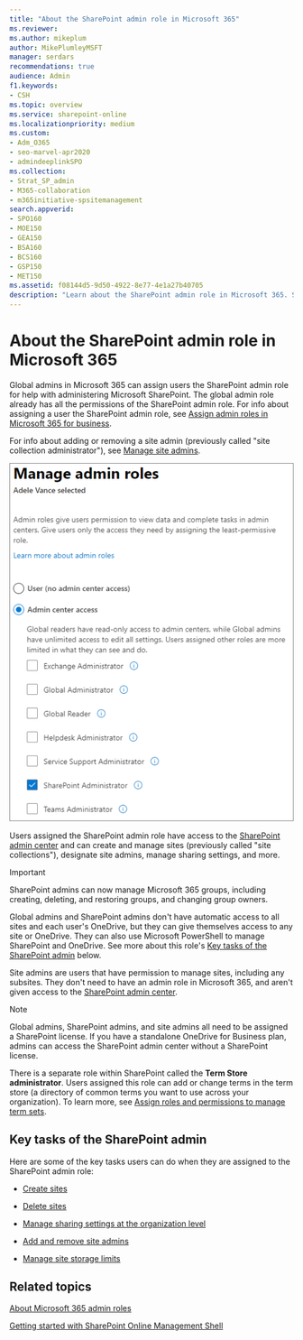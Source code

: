 ```yaml
---
title: "About the SharePoint admin role in Microsoft 365"
ms.reviewer: 
ms.author: mikeplum
author: MikePlumleyMSFT
manager: serdars
recommendations: true
audience: Admin
f1.keywords:
- CSH
ms.topic: overview
ms.service: sharepoint-online
ms.localizationpriority: medium
ms.custom: 
- Adm_O365
- seo-marvel-apr2020
- admindeeplinkSPO
ms.collection:  
- Strat_SP_admin
- M365-collaboration
- m365initiative-spsitemanagement
search.appverid:
- SPO160
- MOE150
- GEA150
- BSA160
- BCS160
- GSP150
- MET150
ms.assetid: f08144d5-9d50-4922-8e77-4e1a27b40705
description: "Learn about the SharePoint admin role in Microsoft 365. SharePoint admins administer SharePoint and OneDrive in your organization."
---
```


# About the SharePoint admin role in Microsoft 365

Global admins in Microsoft 365 can assign users the SharePoint admin role for help with administering Microsoft SharePoint. The global admin role already has all the permissions of the SharePoint admin role. For info about assigning a user the SharePoint admin role, see [Assign admin roles in Microsoft 365 for business](/office365/admin/add-users/assign-admin-roles).

For info about adding or removing a site admin (previously called "site collection administrator"), see [Manage site admins](manage-site-collection-administrators.md).

![Manage admin roles in the Microsoft 365 admin center](media/sharepoint-admin-role.png)
  
Users assigned the SharePoint admin role have access to the <a href="https://go.microsoft.com/fwlink/?linkid=2185219" target="_blank">SharePoint admin center</a> and can create and manage sites (previously called "site collections"), designate site admins, manage sharing settings, and more. 

> [!IMPORTANT]
> SharePoint admins can now manage Microsoft 365 groups, including creating, deleting, and restoring groups, and changing group owners.

Global admins and SharePoint admins don't have automatic access to all sites and each user's OneDrive, but they can give themselves access to any site or OneDrive. They can also use Microsoft PowerShell to manage SharePoint and OneDrive. See more about this role's [Key tasks of the SharePoint admin](sharepoint-admin-role.md#BK_KeyTasks) below. 
  
Site admins are users that have permission to manage sites, including any subsites. They don't need to have an admin role in Microsoft 365, and aren't given access to the <a href="https://go.microsoft.com/fwlink/?linkid=2185219" target="_blank">SharePoint admin center</a>. 
  
> [!NOTE]
> Global admins, SharePoint admins, and site admins all need to be assigned a SharePoint license. If you have a standalone OneDrive for Business plan, admins can access the SharePoint admin center without a SharePoint license.
>
> There is a separate role within SharePoint called the **Term Store administrator**. Users assigned this role can add or change terms in the term store (a directory of common terms you want to use across your organization). To learn more, see [Assign roles and permissions to manage term sets](assign-roles-and-permissions-to-manage-term-sets.md). 
  
## Key tasks of the SharePoint admin
<a name="BK_KeyTasks"> </a>

Here are some of the key tasks users can do when they are assigned to the SharePoint admin role: 
  
- [Create sites](create-site-collection.md)
    
- [Delete sites](delete-site-collection.md)
    
- [Manage sharing settings at the organization level](turn-external-sharing-on-or-off.md)
    
- [Add and remove site admins](manage-site-collection-administrators.md)
    
- [Manage site storage limits](manage-site-collection-storage-limits.md)

    
  
## Related topics
<a name="BK_KeyTasks"> </a>

[About Microsoft 365 admin roles](/office365/admin/add-users/about-admin-roles)
  
[Getting started with SharePoint Online Management Shell](/powershell/sharepoint/sharepoint-online/connect-sharepoint-online)
